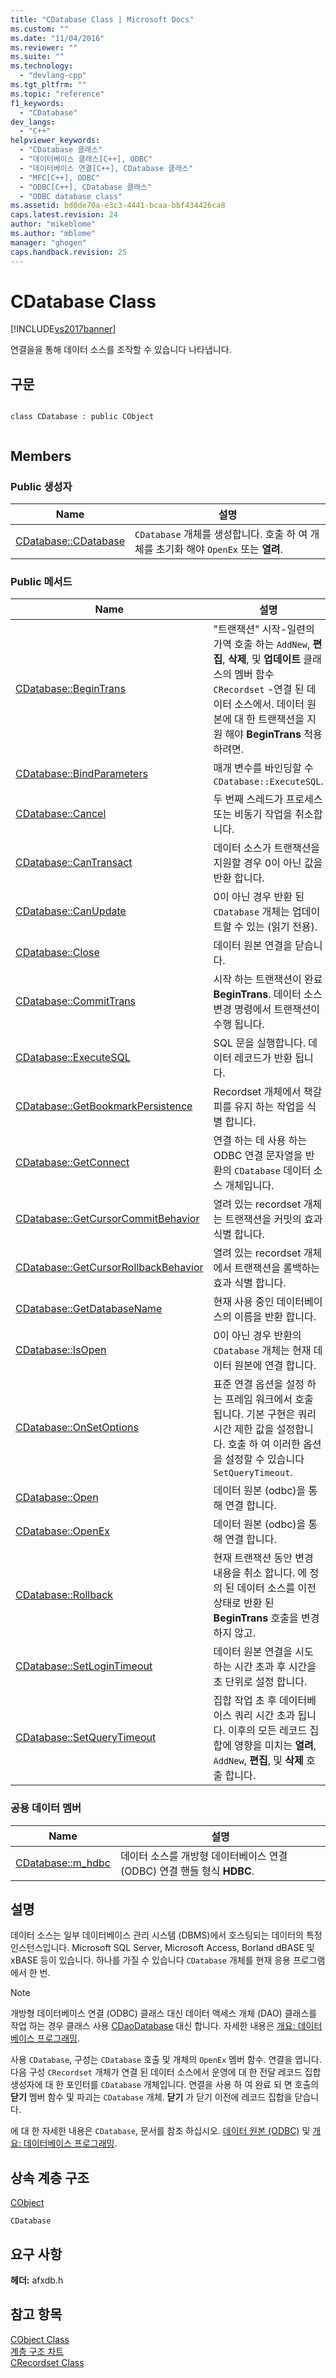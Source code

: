 ```yaml
---
title: "CDatabase Class | Microsoft Docs"
ms.custom: ""
ms.date: "11/04/2016"
ms.reviewer: ""
ms.suite: ""
ms.technology: 
  - "devlang-cpp"
ms.tgt_pltfrm: ""
ms.topic: "reference"
f1_keywords: 
  - "CDatabase"
dev_langs: 
  - "C++"
helpviewer_keywords: 
  - "CDatabase 클래스"
  - "데이터베이스 클래스[C++], ODBC"
  - "데이터베이스 연결[C++], CDatabase 클래스"
  - "MFC[C++], ODBC"
  - "ODBC[C++], CDatabase 클래스"
  - "ODBC database class"
ms.assetid: bd0de70a-e3c3-4441-bcaa-bbf434426ca8
caps.latest.revision: 24
author: "mikeblome"
ms.author: "mblome"
manager: "ghogen"
caps.handback.revision: 25
---
```

# CDatabase Class
[!INCLUDE[vs2017banner](../../assembler/inline/includes/vs2017banner.md)]

연결을을 통해 데이터 소스를 조작할 수 있습니다 나타냅니다.  
  
## 구문  
  
```  
  
class CDatabase : public CObject  
  
```  
  
## Members  
  
### Public 생성자  
  
|Name|설명|  
|----------|--------|  
|[CDatabase::CDatabase](../Topic/CDatabase::CDatabase.md)|`CDatabase` 개체를 생성합니다.  호출 하 여 개체를 초기화 해야 `OpenEx` 또는  **열려**.|  
  
### Public 메서드  
  
|Name|설명|  
|----------|--------|  
|[CDatabase::BeginTrans](../Topic/CDatabase::BeginTrans.md)|"트랜잭션" 시작\-일련의 가역 호출 하는 `AddNew`,  **편집**,  **삭제**, 및  **업데이트** 클래스의 멤버 함수 `CRecordset` \-연결 된 데이터 소스에서.  데이터 원본에 대 한 트랜잭션을 지원 해야  **BeginTrans** 적용 하려면.|  
|[CDatabase::BindParameters](../Topic/CDatabase::BindParameters.md)|매개 변수를 바인딩할 수 `CDatabase::ExecuteSQL`.|  
|[CDatabase::Cancel](../Topic/CDatabase::Cancel.md)|두 번째 스레드가 프로세스 또는 비동기 작업을 취소합니다.|  
|[CDatabase::CanTransact](../Topic/CDatabase::CanTransact.md)|데이터 소스가 트랜잭션을 지원할 경우 0이 아닌 값을 반환 합니다.|  
|[CDatabase::CanUpdate](../Topic/CDatabase::CanUpdate.md)|0이 아닌 경우 반환 된 `CDatabase` 개체는 업데이트할 수 있는 \(읽기 전용\).|  
|[CDatabase::Close](../Topic/CDatabase::Close.md)|데이터 원본 연결을 닫습니다.|  
|[CDatabase::CommitTrans](../Topic/CDatabase::CommitTrans.md)|시작 하는 트랜잭션이 완료  **BeginTrans**.  데이터 소스 변경 명령에서 트랜잭션이 수행 됩니다.|  
|[CDatabase::ExecuteSQL](../Topic/CDatabase::ExecuteSQL.md)|SQL 문을 실행합니다.  데이터 레코드가 반환 됩니다.|  
|[CDatabase::GetBookmarkPersistence](../Topic/CDatabase::GetBookmarkPersistence.md)|Recordset 개체에서 책갈피를 유지 하는 작업을 식별 합니다.|  
|[CDatabase::GetConnect](../Topic/CDatabase::GetConnect.md)|연결 하는 데 사용 하는 ODBC 연결 문자열을 반환의 `CDatabase` 데이터 소스 개체입니다.|  
|[CDatabase::GetCursorCommitBehavior](../Topic/CDatabase::GetCursorCommitBehavior.md)|열려 있는 recordset 개체는 트랜잭션을 커밋의 효과 식별 합니다.|  
|[CDatabase::GetCursorRollbackBehavior](../Topic/CDatabase::GetCursorRollbackBehavior.md)|열려 있는 recordset 개체에서 트랜잭션을 롤백하는 효과 식별 합니다.|  
|[CDatabase::GetDatabaseName](../Topic/CDatabase::GetDatabaseName.md)|현재 사용 중인 데이터베이스의 이름을 반환 합니다.|  
|[CDatabase::IsOpen](../Topic/CDatabase::IsOpen.md)|0이 아닌 경우 반환의 `CDatabase` 개체는 현재 데이터 원본에 연결 합니다.|  
|[CDatabase::OnSetOptions](../Topic/CDatabase::OnSetOptions.md)|표준 연결 옵션을 설정 하는 프레임 워크에서 호출 됩니다.  기본 구현은 쿼리 시간 제한 값을 설정합니다.  호출 하 여 이러한 옵션을 설정할 수 있습니다 `SetQueryTimeout`.|  
|[CDatabase::Open](../Topic/CDatabase::Open.md)|데이터 원본 \(odbc\)을 통해 연결 합니다.|  
|[CDatabase::OpenEx](../Topic/CDatabase::OpenEx.md)|데이터 원본 \(odbc\)을 통해 연결 합니다.|  
|[CDatabase::Rollback](../Topic/CDatabase::Rollback.md)|현재 트랜잭션 동안 변경 내용을 취소 합니다.  에 정의 된 데이터 소스를 이전 상태로 반환 된  **BeginTrans** 호출을 변경 하지 않고.|  
|[CDatabase::SetLoginTimeout](../Topic/CDatabase::SetLoginTimeout.md)|데이터 원본 연결을 시도 하는 시간 초과 후 시간을 초 단위로 설정 합니다.|  
|[CDatabase::SetQueryTimeout](../Topic/CDatabase::SetQueryTimeout.md)|집합 작업 초 후 데이터베이스 쿼리 시간 초과 됩니다.  이후의 모든 레코드 집합에 영향을 미치는  **열려**, `AddNew`,  **편집**, 및  **삭제** 호출 합니다.|  
  
### 공용 데이터 멤버  
  
|Name|설명|  
|----------|--------|  
|[CDatabase::m\_hdbc](../Topic/CDatabase::m_hdbc.md)|데이터 소스를 개방형 데이터베이스 연결 \(ODBC\) 연결 핸들  형식  **HDBC**.|  
  
## 설명  
 데이터 소스는 일부 데이터베이스 관리 시스템 \(DBMS\)에서 호스팅되는 데이터의 특정 인스턴스입니다.  Microsoft SQL Server, Microsoft Access, Borland dBASE 및 xBASE 등이 있습니다.  하나를 가질 수 있습니다 `CDatabase` 개체를 현재 응용 프로그램에서 한 번.  
  
> [!NOTE]
>  개방형 데이터베이스 연결 \(ODBC\) 클래스 대신 데이터 액세스 개체 \(DAO\) 클래스를 작업 하는 경우 클래스 사용  [CDaoDatabase](../../mfc/reference/cdaodatabase-class.md) 대신 합니다.  자세한 내용은  [개요: 데이터베이스 프로그래밍](../../data/data-access-programming-mfc-atl.md).  
  
 사용 `CDatabase`, 구성는 `CDatabase` 호출 및 개체의 `OpenEx` 멤버 함수.  연결을 엽니다.  다음 구성 `CRecordset` 개체가 연결 된 데이터 소스에서 운영에 대 한 전달 레코드 집합 생성자에 대 한 포인터를 `CDatabase` 개체입니다.  연결을 사용 하 여 완료 되 면 호출의  **닫기** 멤버 함수 및 파괴는 `CDatabase` 개체.  **닫기** 가 닫기 이전에 레코드 집합을 닫습니다.  
  
 에 대 한 자세한 내용은 `CDatabase`, 문서를 참조 하십시오.  [데이터 원본 \(ODBC\)](../../data/odbc/data-source-odbc.md) 및  [개요: 데이터베이스 프로그래밍](../../data/data-access-programming-mfc-atl.md).  
  
## 상속 계층 구조  
 [CObject](../../mfc/reference/cobject-class.md)  
  
 `CDatabase`  
  
## 요구 사항  
 **헤더:**  afxdb.h  
  
## 참고 항목  
 [CObject Class](../../mfc/reference/cobject-class.md)   
 [계층 구조 차트](../../mfc/hierarchy-chart.md)   
 [CRecordset Class](../../mfc/reference/crecordset-class.md)